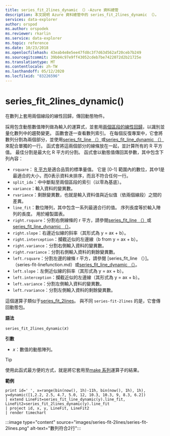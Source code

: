 ```yaml
---
title: series_fit_2lines_dynamic （）-Azure 資料總管
description: 本文說明 Azure 資料總管中的 series_fit_2lines_dynamic （）。
services: data-explorer
author: orspod
ms.author: orspodek
ms.reviewer: rkarlin
ms.service: data-explorer
ms.topic: reference
ms.date: 10/23/2018
ms.openlocfilehash: 43eab4e8e5ee47fd8c3f7d63d562af20ceb7b249
ms.sourcegitcommit: 39b04c97e9ff43052cdeb7be7422072d2b21725e
ms.translationtype: MT
ms.contentlocale: zh-TW
ms.lasthandoff: 05/12/2020
ms.locfileid: "83226596"
---
```

# <a name="series_fit_2lines_dynamic"></a>series_fit_2lines_dynamic()

在數列上套用兩個線段的線性回歸，傳回動態物件。  

採用包含動態數值陣列做為輸入的運算式，並套用[兩個區段的線性回歸](https://en.wikipedia.org/wiki/Segmented_regression)，以識別並量化數列中的趨勢變更。 函數會逐一查看數列索引。 在每個反復專案中，它會將數列分割為兩個部分，並使用[series_fit_line （）](series-fit-linefunction.md)或[series_fit_line_dynamic （）](series-fit-line-dynamicfunction.md)來配合單獨的一行。 函式會將這兩個部分的線條放在一起，並計算所有的 R 平方值。 最佳分割是最大化 R 平方的分割。 函式會以動態值傳回其參數，其中包含下列內容：

* `rsquare`： [R 平方](https://en.wikipedia.org/wiki/Coefficient_of_determination)是適合品質的標準量值。 它是 [0-1] 範圍內的數位，其中1是最適合的大小，而0表示資料未排序，而且不符合任何一行。
* `split_idx`：中中斷點至兩個區段的索引（以零為基底）。
* `variance`：輸入資料的變異數。
* `rvariance`：剩餘變異數，也就是輸入資料值與近似值（依兩個線段）之間的差異。
* `line_fit`：數位陣列，其中包含一系列最適合行的值。 序列長度等於輸入陣列的長度。 用於繪製圖表。
* `right.rsquare`：分割右側線條的 r 平方，請參閱[series_fit_line （）](series-fit-linefunction.md)或[series_fit_line_dynamic （）](series-fit-line-dynamicfunction.md)。
* `right.slope`：右邊近似線的斜率（其形式為 y = ax + b）。
* `right.interception`：攔截近似的左邊線（b from y = ax + b）。
* `right.variance`：分割右側輸入資料的變異數。
* `right.rvariance`：分割右側輸入資料的剩餘變異數。
* `left.rsquare`：分割左邊的線條 r 平方，請參閱 [series_fit_line （）]。（series-fit-linefunction.md）或[series_fit_line_dynamic （）](series-fit-line-dynamicfunction.md)。
* `left.slope`：左側近似線的斜率（其形式為 y = ax + b）。
* `left.interception`：攔截近似的左邊線（其形式為 y = ax + b）。
* `left.variance`：分割左側輸入資料的變異數。
* `left.rvariance`：分割左側輸入資料的剩餘變異數。

這個運算子類似于[series_fit_2lines](series-fit-2linesfunction.md)。 與不同 `series-fit-2lines` 的是，它會傳回動態包。

**語法**

`series_fit_2lines_dynamic(`*x*`)`

**引數**

* *x*：數值的動態陣列。  

> [!TIP]
> 使用此函式最方便的方式，就是將它套用至[make 系列](make-seriesoperator.md)運算子的結果。

**範例**

```kusto
print id=' ', x=range(bin(now(), 1h)-11h, bin(now(), 1h), 1h), y=dynamic([1,2.2, 2.5, 4.7, 5.0, 12, 10.3, 10.3, 9, 8.3, 6.2])
| extend LineFit=series_fit_line_dynamic(y).line_fit, LineFit2=series_fit_2lines_dynamic(y).line_fit
| project id, x, y, LineFit, LineFit2
| render timechart
```

:::image type="content" source="images/series-fit-2lines/series-fit-2lines.png" alt-text="數列符合2行":::
